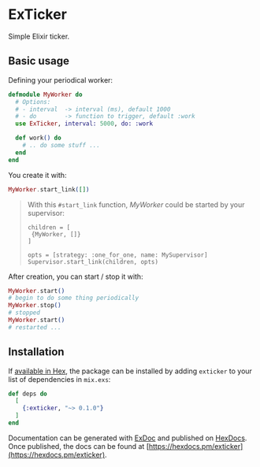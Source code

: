 # ExTicker

Simple Elixir ticker.

## Basic usage

Defining your periodical worker:

```elixir
defmodule MyWorker do
  # Options:
  # - interval  -> interval (ms), default 1000
  # - do        -> function to trigger, default :work
  use ExTicker, interval: 5000, do: :work

  def work() do
    # .. do some stuff ...
  end
end
```

You create it with:
```elixir
MyWorker.start_link([])
```
> With this `#start_link` function, *MyWorker* could be started by your supervisor:
>```
>children = [
>  {MyWorker, []}
>]
>
>opts = [strategy: :one_for_one, name: MySupervisor]
>Supervisor.start_link(children, opts)
>```

After creation, you can start / stop it with:
```elixir
MyWorker.start()
# begin to do some thing periodically
MyWorker.stop()
# stopped
MyWorker.start()
# restarted ...
```

## Installation

If [available in Hex](https://hex.pm/docs/publish), the package can be installed
by adding `exticker` to your list of dependencies in `mix.exs`:

```elixir
def deps do
  [
    {:exticker, "~> 0.1.0"}
  ]
end
```

Documentation can be generated with [ExDoc](https://github.com/elixir-lang/ex_doc)
and published on [HexDocs](https://hexdocs.pm). Once published, the docs can
be found at [https://hexdocs.pm/exticker](https://hexdocs.pm/exticker).
